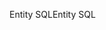 <span data-ttu-id="233c3-101">Entity SQL</span><span class="sxs-lookup"><span data-stu-id="233c3-101">Entity SQL</span></span>